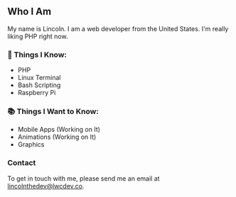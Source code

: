 ## Who I Am

My name is Lincoln. I am a web developer from the United States. I'm really liking PHP right now.

### 🧠 Things I Know:
   - PHP
   - Linux Terminal
   - Bash Scripting
   - Raspberry Pi

### 📚 Things I Want to Know:
   - Mobile Apps (Working on It)
   - Animations (Working on It)
   - Graphics
   
### Contact

To get in touch with me, please send me an email at [lincolnthedev@lwcdev.co](mailto:lincolnthedev@lwcdev.co).
